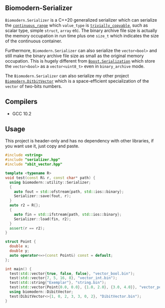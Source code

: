 ## Biomodern-Serializer
`Biomodern.Serializer` is a C++20 generalized serializer which can serialize the [`continuous_range`][continuous_range] which `value_type` is [`trivially_copyable`][trivially_copyable], such as scalar type, simple `struct`, `array` etc. The binary archive file size is actually the memory occupation in run time plus one `size_t` which indicates the size of the continuous container.

Furthermore, `Biomodern.Serializer` can also serialize the `vector<bool>` and still make the binary archive file size as small as the original memory occupation. This is hugely different from [`Boost.Serialization`][Boost.Serialization] which store the `vector<bool>` as a `vector<uint8_t>` even in `binary_archive` mode. 

The `Biomodern.Serializer` can also serialize my other project [`Biomodern.DitbitVector`][Biomodern.DitbitVector] which is a space-efficient specialization of the `vector` of two-bits numbers.

## Compilers
- GCC 10.2

## Usage
This project is header-only and has no dependency with other libraries, if you want use it, just copy and paste.
```cpp
#include <string>
#include "serializer.hpp"
#include "xbit_vector.hpp"

template <typename R>
void test(const R& r, const char* path) {
  using biomodern::utility::Serializer;
  {
    auto fout = std::ofstream{path, std::ios::binary};
    Serializer::save(fout, r);
  }
  auto r2 = R{};
  {
    auto fin = std::ifstream{path, std::ios::binary};
    Serializer::load(fin, r2);
  }
  assert(r == r2);
}

struct Point {
  double x;
  double y;
  auto operator<=>(const Point&) const = default;
};

int main() {
  test(std::vector{true, false, false}, "vector_bool.bin");
  test(std::vector{7, 5, 16, 8}, "vector_int.bin");
  test(std::string{"Exemplar"}, "string.bin");
  test(std::vector{Point{0.0, 0.0}, {1.0, 2.0}, {3.0, 4.0}}, "vector_point.bin");
  using biomodern::DibitVector;
  test(DibitVector<>{1, 0, 2, 3, 3, 0, 2}, "DibitVector.bin");
}
```

[continuous_range]: https://en.cppreference.com/w/cpp/ranges/contiguous_range
[trivially_copyable]: https://en.cppreference.com/w/cpp/types/is_trivially_copyable
[Boost.Serialization]: https://www.boost.org/doc/libs/1_66_0/boost/serialization/vector.hpp
[Biomodern.DitbitVector]: https://github.com/hewillk/xbit_vector

